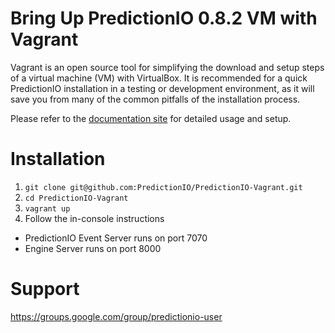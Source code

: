 Bring Up PredictionIO 0.8.2 VM with Vagrant
===========================================

Vagrant is an open source tool for simplifying the download and setup steps of
a virtual machine (VM) with VirtualBox. It is recommended for a quick
PredictionIO installation in a testing or development environment, as it will
save you from many of the common pitfalls of the installation process.

Please refer to the
[documentation site](http://docs.prediction.io/current/)
for detailed usage and setup.

Installation
============

1. ```git clone git@github.com:PredictionIO/PredictionIO-Vagrant.git```
2. ```cd PredictionIO-Vagrant```
3. ```vagrant up```
4. Follow the in-console instructions

- PredictionIO Event Server runs on port 7070
- Engine Server runs on port 8000

Support
=======

https://groups.google.com/group/predictionio-user
